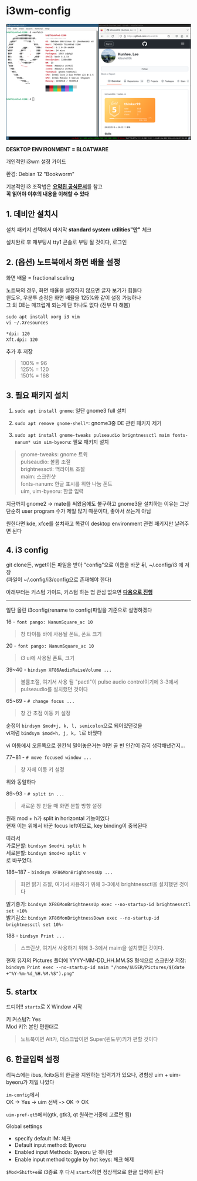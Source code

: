 # i3wm-config

![](https://raw.githubusercontent.com/kitsune03k/i3wm-config/main/2024-05-06_07.52.55.png)

**DESKTOP ENVIRONMENT = BLOATWARE**

개인적인 i3wm 설정 가이드

환경: Debian 12 "Bookworm"

기본적인 i3 조작법은 [**요약된 공식문서**](https://i3wm.org/docs/userguide.html#_default_keybindings)를 참고\
**꼭 읽어야 이후의 내용을 이해할 수 있다**

## 1. 데비안 설치시

설치 패키지 선택에서 마지막 **standard system utilities"만"** 체크

설치완료 후 재부팅시 tty1 콘솔로 부팅 될 것이다, 로그인

## 2. (옵션) 노트북에서 화면 배율 설정

화면 배율 = fractional scaling 

노트북의 경우, 화면 배율을 설정하지 않으면 글자 보기가 힘들다\
윈도우, 우분투 순정은 화면 배율을 125%와 같이 설정 가능하나\
그 외 DE는 매끄럽게 되는게 단 하나도 없다 (전부 다 해봄)

```
sudo apt install xorg i3 vim
vi ~/.Xresources
```

```
*dpi: 120
Xft.dpi: 120
```
추가 후 저장
> 100% = 96\
> 125% = 120\
> 150% = 168


## 3. 필요 패키지 설치
1. ```sudo apt install gnome```: 일단 gnome3 full 설치

2. ```sudo apt remove gnome-shell*```: gnome3중 DE 관련 패키지 제거

3. ```sudo apt install gnome-tweaks pulseaudio brigntnessctl maim fonts-nanum* uim uim-byeoru```: 필요 패키지 설치
> gnome-tweaks: gnome 트윅\
> pulseaudio: 볼륨 조절\
> brightnessctl: 백라이트 조절\
> maim: 스크린샷\
> fonts-nanum: 한글 표시를 위한 나눔 폰트\
> uim, uim-byeoru: 한글 입력

지금까지 gnome2 -> mate를 써왔음에도 불구하고 gnome3을 설치하는 이유는 그냥 단순히 user program 수가 제일 많기 때문이다, 좋아서 쓰는게 아님

원한다면 kde, xfce를 설치하고 똑같이 desktop environment 관련 패키지만 날려주면 된다

## 4. i3 config

git clone든, wget이든 파일을 받아 "config"으로 이름을 바꾼 뒤, ~/.config/i3 에 저장\
(파일이 ~/.config/i3/config으로 존재해야 한다)

아래부터는 커스텀 가이드, 커스텀 하는 법 관심 없으면 [**다음으로 진행**](https://github.com/kitsune03k/i3wm-config?tab=readme-ov-file#5-startx)
___

일단 올린 i3config(rename to config)파일을 기준으로 설명하겠다
 
16 - ```font pango: NanumSquare_ac 10```
> 창 타이틀 바에 사용될 폰트, 폰트 크기

20 - ```font pango: NanumSquare_ac 10```
> i3 ui에 사용될 폰트, 크기

39~40 - ```bindsym XF86AudioRaiseVolume ...```
> 볼륨조절, 여기서 사용 될 "pactl"이 pulse audio control이기에 3-3에서 pulseaudio를 설치했던 것이다

65~69 - ```# change focus ...```
> 창 간 초점 이동 키 설정

순정이 ```bindsym $mod+j, k, l, semicolon```으로 되어있던것을\
vi처럼 ```bindsym $mod+h, j, k, l```로 바꿨다

vi 이동에서 오른쪽으로 한칸씩 밀어놓은거는 어떤 골 빈 인간이 감히 생각해낸건지...

77~81 - ```# move focused window ...```
> 창 자체 이동 키 설정

위와 동일하다

89~93 - ```# split in ...```
> 새로운 창 만들 때 화면 분할 방향 설정

원래 mod + h가 split in horizontal 기능이었다\
현재 이는 위에서 바꾼 focus left이므로, key binding이 중복된다

따라서\
가로분할: ```bindsym $mod+i split h```\
세로분할: ```bindsym $mod+o split v```\
로 바꾸었다.

186~187 - ```bindsym XF86MonBrightnessUp ...```
> 화면 밝기 조절, 여기서 사용하기 위해 3-3에서 brightnessctl을 설치했던 것이다

밝기증가: ```bindsym XF86MonBrightnessUp exec --no-startup-id brightnessctl set +10%```\
밝기감소: ```bindsym XF86MonBrightnessDown exec --no-startup-id brightnessctl set 10%-```

188 - ```bindsym Print ...```
> 스크린샷, 여기서 사용하기 위해 3-3에서 maim을 설치했던 것이다.

현재 유저의 Pictures 폴더에 YYYY-MM-DD_HH.MM.SS 형식으로 스크린샷 저장:\
```bindsym Print exec --no-startup-id maim "/home/$USER/Pictures/$(date +"%Y-%m-%d_%H.%M.%S").png"```

## 5. startx

드디어!! ```startx```로 X Window 시작

키 커스텀?: Yes\
Mod 키?: 본인 편한대로

>노트북이면 Alt가, 데스크탑이면 Super(윈도우)키가 편할 것이다

## 6. 한글입력 설정

리눅스에는 ibus, fcitx등의 한글을 지원하는 입력기가 있으나, 경험상 uim + uim-byeoru가 제일 나았다

```im-config```에서\
OK -> Yes -> uim 선택 -> OK -> OK

```uim-pref-qt5```에서(gtk, gtk3, qt 원하는거중에 고르면 됨)

Global settings
- specify default IM: 체크
- Default input method: Byeoru
- Enabled input Methods: Byeoru 단 하나만
- Enable input method toggle by hot keys: 체크 해제

```$Mod+Shift+e```로 i3종료 후 다시 ```startx```하면 정상적으로 한글 입력이 된다